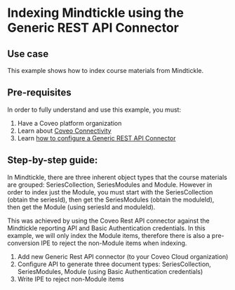 # Indexing Mindtickle using the Generic REST API Connector

## Use case
This example shows how to index course materials from Mindtickle.

## Pre-requisites
In order to fully understand and use this example, you must:
1. Have a Coveo platform organization
2. Learn about [Coveo Connectivity](https://docs.coveo.com/en/1702/cloud-v2-administrators/add-or-edit-a-source-using-one-of-the-available-connectors)
3. Learn [how to configure a Generic REST API Connector](https://docs.coveo.com/en/1896/cloud-v2-administrators/add-or-edit-a-generic-rest-api-source)

## Step-by-step guide:
In Mindtickle, there are three inherent object types that the course materials are grouped: SeriesCollection, SeriesModules and Module. However in order to index just the Module, you must start with the SeriesCollection (obtain the seriesId), then get the SeriesModules (obtain the moduleId), then get the Module (using seriesId and moduleId).

This was achieved by using the Coveo Rest API connector against the Mindtickle reporting API and Basic Authentication credentials. In this example, we will only index the Module items, therefore there is also a pre-conversion IPE to reject the non-Module items when indexing.

1. Add new Generic Rest API connector (to your Coveo Cloud organization)
2. Configure API to generate three document types: SeriesCollection, SeriesModules, Module (using Basic Authentication credentials)
3. Write IPE to reject non-Module items
